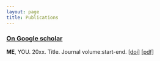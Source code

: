 ```yaml
---
layout: page
title: Publications
---
```


### [On Google scholar](https://scholar.google.com/citations?user=SuKDQfoAAAAJ&hl=en&oi=ao)

**ME**, YOU. 20xx. Title. Journal volume:start-end. [[doi]](http://onlinelibrary.wiley.com/doi/10.1111/1755-0998.12019/full) [[pdf]]({{url}}/pdfs/pennell-mer-2012.pdf)
